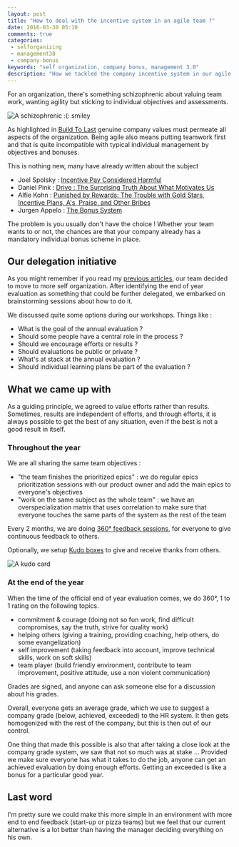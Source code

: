 ```yaml
---
layout: post
title: "How to deal with the incentive system in an agile team ?"
date: 2016-03-30 05:10
comments: true
categories:
 - selforganizing
 - management30
 - company-bonus
keywords: "self organization, company bonus, management 3.0"
description: "How we tackled the company incentive system in our agile team"
---
```

For an organization, there's something schizophrenic about valuing team work, wanting agility but sticking to individual objectives and assessments.

![A schizophrenic :(: smiley]({{site.url}}/imgs/2016-03-30-how-to-deal-with-the-incentive-system-in-an-agile-team/schizophrenic-smiley.jpg)

As highlighted in [Build To Last](http://www.amazon.com/Built-Last-Successful-Visionary-Essentials/dp/0060516402/ref=sr_1_1?tag=pbourgau-20&amp;ie=UTF8&qid=1459922545&sr=8-1&keywords=build+to+last) genuine company values must permeate all aspects of the organization. Being agile also means putting teamwork first and that is quite incompatible with typical individual management by objectives and bonuses.

This is nothing new, many have already written about the subject

* Joel Spolsky : [Incentive Pay Considered Harmful](http://www.joelonsoftware.com/articles/fog0000000070.html)
* Daniel Pink : [Drive : The Surprising Truth About What Motivates Us](http://www.amazon.com/Drive-Surprising-Truth-About-Motivates/dp/1594484805/ref=sr_1_1?tag=pbourgau-20&amp;ie=UTF8&qid=1459665370&sr=8-1&keywords=drive+daniel+pink)
* Alfie Kohn : [Punished by Rewards: The Trouble with Gold Stars, Incentive Plans, A's, Praise, and Other Bribes](http://www.amazon.com/Punished-Rewards-Trouble-Incentive-Praise/dp/0618001816/ref=sr_1_1?tag=pbourgau-20&amp;ie=UTF8&qid=1459665424&sr=8-1&keywords=punished+by+rewards)
* Jurgen Appelo : [The Bonus System](http://noop.nl/2013/01/the-bonus-system.html)

The problem is you usually don't have the choice ! Whether your team wants to or not, the chances are that your company already has a mandatory individual bonus scheme in place.

## Our delegation initiative

As you might remember if you read my [previous articles](/stop-feeling-like-a-kid-everytime-you-ask-a-day-off/), our team decided to move to more self organization. After identifying the end of year evaluation as something that could be further delegated, we embarked on brainstorming sessions about how to do it.

We discussed quite some options during our workshops. Things like :

* What is the goal of the annual evaluation ?
* Should some people have a central role in the process ?
* Should we encourage efforts or results ?
* Should evaluations be public or private ?
* What's at stack at the annual evaluation ?
* Should individual learning plans be part of the evaluation ?

## What we came up with

As a guiding principle, we agreed to value efforts rather than results. Sometimes, results are independent of efforts, and through efforts, it is always possible to get the best of any situation, even if the best is not a good result in itself.

### Throughout the year

We are all sharing the same team objectives :

* "the team finishes the prioritized epics" : we do regular epics prioritization sessions with our product owner and add the main epics to everyone's objectives
* "work on the same subject as the whole team" : we have an overspecialization matrix that uses correlation to make sure that everyone touches the same parts of the system as the rest of the team

Every 2 months, we are doing [360° feedback sessions](/feedback-on-360-degrees-feedback-session/), for everyone to give continuous feedback to others.

Optionally, we setup [Kudo boxes](https://management30.com/product/workouts/intrinsic-motivation/kudo-box/) to give and receive thanks from others.

![A kudo card]({{site.url}}/imgs/2016-03-30-how-to-deal-with-the-incentive-system-in-an-agile-team/kudo.jpg)

### At the end of the year

When the time of the official end of year evaluation comes, we do 360°, 1 to 1 rating on the following topics.

   * commitment & courage (doing not so fun work, find difficult compromises, say the truth, strive for quality work)
   * helping others (giving a training, providing coaching, help others, do some evangelization)
   * self improvement (taking feedback into account, improve technical skills, work on soft skills)
   * team player (build friendly environment, contribute to team improvement, positive attitude, use a non violent communication)

Grades are signed, and anyone can ask someone else for a discussion about his grades.

Overall, everyone gets an average grade, which we use to suggest a company grade (below, achieved, exceeded) to the HR system. It then gets homogenized with the rest of the company, but this is then out of our control.

One thing that made this possible is also that after taking a close look at the company grade system, we saw that not so much was at stake ... Provided we make sure everyone has what it takes to do the job, anyone can get an achieved evaluation by doing enough efforts. Getting an exceeded is like a bonus for a particular good year.

## Last word

I'm pretty sure we could make this more simple in an environment with more end to end feedback (start-up or pizza teams) but we feel that our current alternative is a lot better than having the manager deciding everything on his own.
